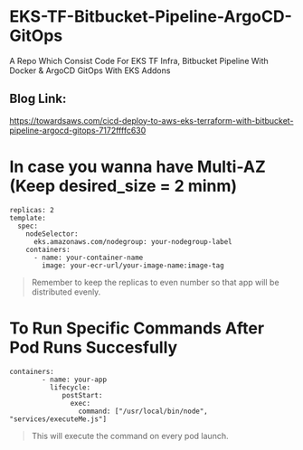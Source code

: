 # EKS-TF-Bitbucket-Pipeline-ArgoCD-GitOps
A Repo Which Consist Code For EKS TF Infra, Bitbucket Pipeline With Docker &amp; ArgoCD GitOps With EKS Addons

## Blog Link:
https://towardsaws.com/cicd-deploy-to-aws-eks-terraform-with-bitbucket-pipeline-argocd-gitops-7172ffffc630

# In case you wanna have Multi-AZ (Keep desired_size = 2 minm)
```
replicas: 2
template:
  spec:
    nodeSelector:
      eks.amazonaws.com/nodegroup: your-nodegroup-label
    containers:
      - name: your-container-name
        image: your-ecr-url/your-image-name:image-tag
```
> Remember to keep the replicas to even number so that app will be distributed evenly.

# To Run Specific Commands After Pod Runs Succesfully
```
containers:
        - name: your-app
          lifecycle:
             postStart:
               exec:
                 command: ["/usr/local/bin/node", "services/executeMe.js"]
```
> This will execute the command on every pod launch.
